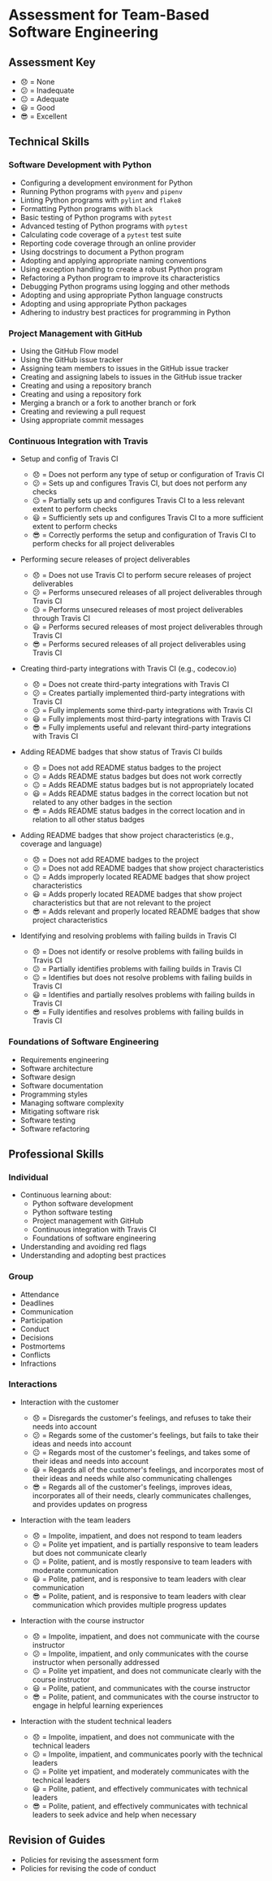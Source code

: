 # Assessment for Team-Based Software Engineering

## Assessment Key

* :disappointed: = None
* :confused: = Inadequate
* :neutral_face: = Adequate
* :smiley: = Good
* :sunglasses: = Excellent

## Technical Skills

### Software Development with Python

* Configuring a development environment for Python
* Running Python programs with `pyenv` and `pipenv`
* Linting Python programs with `pylint` and `flake8`
* Formatting Python programs with `black`
* Basic testing of Python programs with `pytest`
* Advanced testing of Python programs with `pytest`
* Calculating code coverage of a `pytest` test suite
* Reporting code coverage through an online provider
* Using docstrings to document a Python program
* Adopting and applying appropriate naming conventions
* Using exception handling to create a robust Python program
* Refactoring a Python program to improve its characteristics
* Debugging Python programs using logging and other methods
* Adopting and using appropriate Python language constructs
* Adopting and using appropriate Python packages
* Adhering to industry best practices for programming in Python

### Project Management with GitHub

* Using the GitHub Flow model
* Using the GitHub issue tracker
* Assigning team members to issues in the GitHub issue tracker
* Creating and assigning labels to issues in the GitHub issue tracker
* Creating and using a repository branch
* Creating and using a repository fork
* Merging a branch or a fork to another branch or fork
* Creating and reviewing a pull request
* Using appropriate commit messages

### Continuous Integration with Travis

* Setup and config of Travis CI
  * :disappointed: = Does not perform any type of setup or configuration of
   Travis CI
  * :confused: = Sets up and configures Travis CI, but does not perform any
   checks
  * :neutral_face: = Partially sets up and configures Travis CI to a less
   relevant extent to perform checks
  * :smiley: = Sufficiently sets up and configures Travis CI to a more
  sufficient extent to perform checks
  * :sunglasses: = Correctly performs the setup and configuration of Travis
   CI to perform checks for all project deliverables

* Performing secure releases of project deliverables
  * :disappointed: = Does not use Travis CI to perform secure releases of
   project deliverables
  * :confused: = Performs unsecured releases of all project deliverables
   through Travis CI
  * :neutral_face: = Performs unsecured releases of most project deliverables
   through Travis CI
  * :smiley: = Performs secured releases of most project deliverables through
   Travis CI
  * :sunglasses: = Performs secured releases of all project deliverables using
  Travis CI

* Creating third-party integrations with Travis CI (e.g., codecov.io)
  * :disappointed: = Does not create third-party integrations with Travis CI
  * :confused: = Creates partially implemented third-party integrations with
  Travis CI
  * :neutral_face: = Fully implements some third-party integrations with Travis
  CI
  * :smiley: = Fully implements most third-party integrations with Travis CI
  * :sunglasses: = Fully implements useful and relevant third-party
  integrations with Travis CI

* Adding README badges that show status of Travis CI builds
  * :disappointed: = Does not add README status badges to the project
  * :confused: = Adds README status badges but does not work correctly
  * :neutral_face: = Adds README status badges but is not appropriately located
  * :smiley: = Adds README status badges in the correct location but not
  related to any other badges in the section
  * :sunglasses: = Adds README status badges in the correct location and in
  relation to all other status badges

* Adding README badges that show project characteristics (e.g., coverage and
  language)
  * :disappointed: = Does not add README badges to the project
  * :confused: = Does not add README badges that show project characteristics
  * :neutral_face: = Adds improperly located README badges that show project
  characteristics
  * :smiley: = Adds properly located README badges that show project
  characteristics but that are not relevant to the project
  * :sunglasses: = Adds relevant and properly located README badges that show
  project characteristics

* Identifying and resolving problems with failing builds in Travis CI
  * :disappointed: = Does not identify or resolve problems with failing builds
  in Travis CI
  * :confused: = Partially identifies problems with failing builds in Travis CI
  * :neutral_face: = Identifies but does not resolve problems with failing
  builds in Travis CI
  * :smiley: = Identifies and partially resolves problems with failing builds
  in Travis CI
  * :sunglasses: = Fully identifies and resolves problems with failing builds
  in Travis CI

### Foundations of Software Engineering

* Requirements engineering
* Software architecture
* Software design
* Software documentation
* Programming styles
* Managing software complexity
* Mitigating software risk
* Software testing
* Software refactoring

## Professional Skills

### Individual

* Continuous learning about:
  * Python software development
  * Python software testing
  * Project management with GitHub
  * Continuous integration with Travis CI
  * Foundations of software engineering
* Understanding and avoiding red flags
* Understanding and adopting best practices

### Group

* Attendance
* Deadlines
* Communication
* Participation
* Conduct
* Decisions
* Postmortems
* Conflicts
* Infractions

### Interactions

* Interaction with the customer
  * :disappointed: = Disregards the customer's feelings, and
  refuses to take their needs into account
  * :confused: = Regards some of the customer's feelings,
  but fails to take their ideas and needs into account
  * :neutral_face: = Regards most of the customer's feelings,
  and takes some of their ideas and needs into account
  * :smiley: = Regards all of the customer's feelings, and
  incorporates most of their ideas and needs while also communicating challenges
  * :sunglasses: = Regards all of the customer's feelings, improves ideas,
  incorporates all of their needs, clearly communicates challenges, and
  provides updates on progress

* Interaction with the team leaders
  * :disappointed: = Impolite, impatient, and does not respond to team leaders
  * :confused: = Polite yet impatient, and is partially responsive to
  team leaders but does not communicate clearly
  * :neutral_face: = Polite, patient, and is mostly responsive to team leaders
  with moderate communication
  * :smiley: = Polite, patient, and is responsive to team leaders with clear
  communication
  * :sunglasses: = Polite, patient, and is responsive to team leaders with clear
  communication which provides multiple progress updates

* Interaction with the course instructor
  * :disappointed: = Impolite, impatient, and does not communicate with the course
  instructor
  * :confused: = Impolite, impatient, and only communicates with the course
  instructor when personally addressed
  * :neutral_face: = Polite yet impatient, and does not communicate clearly with
  the course instructor
  * :smiley: = Polite, patient, and communicates with the course instructor
  * :sunglasses: = Polite, patient, and communicates with the course instructor to
  engage in helpful learning experiences

* Interaction with the student technical leaders
  * :disappointed: = Impolite, impatient, and does not communicate with the technical
  leaders
  * :confused: = Impolite, impatient, and communicates poorly with the technical
  leaders
  * :neutral_face: = Polite yet impatient, and moderately communicates with the
  technical leaders
  * :smiley: = Polite, patient, and effectively communicates with technical leaders
  * :sunglasses: = Polite, patient, and effectively communicates with technical
  leaders to seek advice and help when necessary

## Revision of Guides

* Policies for revising the assessment form
* Policies for revising the code of conduct
